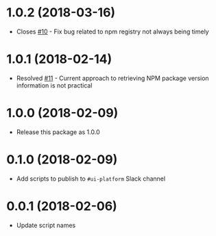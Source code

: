 # 1.0.2 (2018-03-16)

* Closes [#10](https://github.com/ciena-blueplanet/ciena-devops/issues/10) - Fix bug related to npm registry not always being timely

# 1.0.1 (2018-02-14)
* Resolved [#11](https://github.com/ciena-blueplanet/ciena-devops/issues/11) - Current approach to retrieving NPM package version information is not practical

# 1.0.0 (2018-02-09)
* Release this package as 1.0.0

# 0.1.0 (2018-02-09)
* Add scripts to publish to `#ui-platform` Slack channel

# 0.0.1 (2018-02-06)
* Update script names


